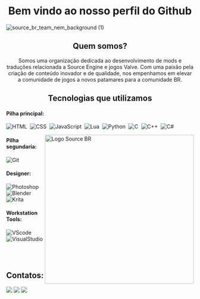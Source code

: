 <!DOCTYPE html>
<h1 align="center">Bem vindo ao nosso perfil do Github</h1>

![source_br_team_nem_background (1)](https://github.com/TeamSourceBR/.github/blob/main/source_br_alt1.png?raw=true)

###

<div align="center">

<h2>Quem somos?</h2>
<p>Somos uma organização dedicada ao desenvolvimento de mods e traduções relacionada a Source Engine e jogos Valve. Com uma paixão pela criação de conteúdo inovador e de qualidade, nos empenhamos em elevar a comunidade de jogos a novos patamares para a comunidade BR.</p>

<h2>Tecnologias que utilizamos</h2>
</div>

#### Pilha principal:

![HTML](https://img.shields.io/badge/HTML5-E34F26?style=for-the-badge&logo=html5&logoColor=white)&nbsp;
![CSS](https://img.shields.io/badge/CSS3-1572B6?style=for-the-badge&logo=css3&logoColor=white)&nbsp;
![JavaScript](https://img.shields.io/badge/JavaScript-F7DF1E?style=for-the-badge&logo=javascript&logoColor=black)&nbsp;
![Lua](https://img.shields.io/badge/Lua-2C2D72?style=for-the-badge&logo=lua&logoColor=white)&nbsp;
![Python](https://img.shields.io/badge/Python-3776AB?style=for-the-badge&logo=python&logoColor=white)&nbsp;
![C](https://img.shields.io/badge/C-00599C?style=for-the-badge&logo=c&logoColor=white)&nbsp;
![C++](https://img.shields.io/badge/C%2B%2B-00599C?style=for-the-badge&logo=c%2B%2B&logoColor=white)&nbsp;
![C#](https://img.shields.io/badge/C%23-239120?style=for-the-badge&logo=c-sharp&logoColor=white)&nbsp;

<img src="https://media.discordapp.net/attachments/1296554303573463123/1296721163392913459/computer-illustration.png?ex=67135131&is=6711ffb1&hm=53c9c130040dd0a12ac4207834e183340349778481629e99f8fb5a2bdc07aaee&=&format=webp&quality=lossless&width=878&height=652" min-width="400px" max-width="400px" width="400px" align="right" alt="Logo Source BR">

#### Pilha segundaria:

![Git](https://img.shields.io/badge/GIT-E44C30?style=for-the-badge&logo=git&logoColor=white)&nbsp;

#### Designer:

![Photoshop](https://img.shields.io/badge/Adobe%20Photoshop-31A8FF?style=for-the-badge&logo=Adobe%20Photoshop&logoColor=black)&nbsp;
![Blender](https://img.shields.io/badge/blender-%23F5792A.svg?style=for-the-badge&logo=blender&logoColor=white)&nbsp;
![Krita](https://img.shields.io/badge/Krita-203759?style=for-the-badge&logo=krita&logoColor=EEF37B)&nbsp;

#### Workstation Tools:

![VScode](https://img.shields.io/badge/vscode-4285F4?style=for-the-badge&logo=vscode&logoColor=white)&nbsp;
![VisualStudio](https://img.shields.io/badge/Visual_Studio-5C2D91?style=for-the-badge&logo=visual%20studio&logoColor=white)&nbsp;

&nbsp;

<h2 align="">Contatos:</h2>

<div>
   <a href="https://www.youtube.com/@Source_BR" target="_blank"><img src="https://img.shields.io/badge/YouTube-FF0000?style=for-the-badge&logo=youtube&logoColor=white" target="_blank"></a>
   <a href="https://discord.gg/tVNv6SNZZT" target="_blank"><img src="https://img.shields.io/badge/Discord-7289DA?style=for-the-badge&logo=discord&logoColor=white" target="_blank"></a>
   <a href="https://www.moddb.com/company/source-br" target="_blank"><img src="https://github.com/TeamSourceBR/.github/blob/main/image.png?raw=true" target="_blank"></a>

</div>
